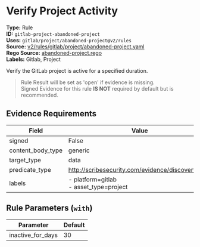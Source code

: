 # Verify Project Activity  
**Type:** Rule  
**ID:** `gitlab-project-abandoned-project`  
**Uses:** `gitlab/project/abandoned-project@v2/rules`  
**Source:** [v2/rules/gitlab/project/abandoned-project.yaml](https://github.com/scribe-public/sample-policies/v2/rules/gitlab/project/abandoned-project.yaml)  
**Rego Source:** [abandoned-project.rego](https://github.com/scribe-public/sample-policies/v2/rules/gitlab/project/abandoned-project.rego)  
**Labels:** Gitlab, Project  

Verify the GitLab project is active for a specified duration.

> Rule Result will be set as 'open' if evidence is missing.  
> Signed Evidence for this rule **IS NOT** required by default but is recommended.  

## Evidence Requirements  
| Field | Value |
|-------|-------|
| signed | False |
| content_body_type | generic |
| target_type | data |
| predicate_type | http://scribesecurity.com/evidence/discovery/v0.1 |
| labels | - platform=gitlab<br>- asset_type=project |

## Rule Parameters (`with`)  
| Parameter | Default |
|-----------|---------|
| inactive_for_days | 30 |
